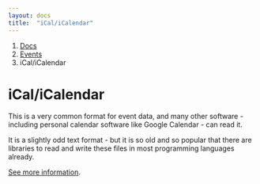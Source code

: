 ```yaml
---
layout: docs
title:  "iCal/iCalendar"
---
```



<nav aria-label="breadcrumb">
  <ol class="breadcrumb">
    <li class="breadcrumb-item"><a href="{{ site.baseurl }}/docs">Docs</a></li>
    <li class="breadcrumb-item"><a href="{{ site.baseurl }}/docs/events">Events</a></li>
    <li class="breadcrumb-item active" aria-current="page">iCal/iCalendar</li>
  </ol>
</nav>

# iCal/iCalendar

This is a very common format for event data, and many other software - including personal calendar software like Google Calendar - can read it.

It is a slightly odd text format - but it is so old and so popular that there are libraries to read and write these files in most programming languages already.

[See more information](https://en.wikipedia.org/wiki/ICalendar).
